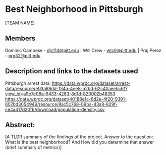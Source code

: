 # Best Neighborhood in Pittsburgh
[TEAM NAME]
## Members
Dominic Campese - djc114@pitt.edu | Will Crew - wtc9@pitt.edu | Praj Perez - prp52@pitt.edu
## Description and links to the datasets used
Pittsburgh arrest data: https://data.wprdc.org/dataset/arrest-data/resource/e03a89dd-134a-4ee8-a2bd-62c40aeebc6f?view_id=a9e7e08a-9433-4263-8d1d-820002b48353
https://data.wprdc.org/dataset/40188e1c-6d2e-4f20-9391-607bd3054949/resource/8ac5c768-09ba-43a8-829f-ce4a417d20fb/download/population-density.csv
## Abstract: 
[A TLDR summary of the findings of the project. Answer to the question: What is the best neighborhood? And How did you determine that answer (brief summary of metrics)]
